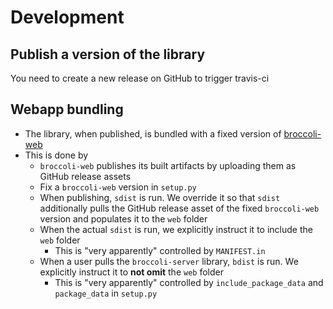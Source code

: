 # Development

## Publish a version of the library
You need to create a new release on GitHub to trigger travis-ci

## Webapp bundling
* The library, when published, is bundled with a fixed version of [broccoli-web](https://github.com/broccoli-platform/broccoli-web)
* This is done by
    * `broccoli-web` publishes its built artifacts by uploading them as GitHub release assets
    * Fix a `broccoli-web` version in `setup.py`
    * When publishing, `sdist` is run. We override it so that `sdist` additionally pulls the GitHub release asset of the fixed `broccoli-web` version and populates it to the `web` folder
    * When the actual `sdist` is run, we explicitly instruct it to include the `web` folder
        * This is "very apparently" controlled by `MANIFEST.in`
    * When a user pulls the `broccoli-server` library, `bdist` is run. We explicitly instruct it to **not omit** the `web` folder
        * This is "very apparently" controlled by `include_package_data` and `package_data` in `setup.py`
